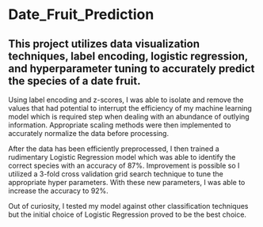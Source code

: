 # Date_Fruit_Prediction

## This project utilizes data visualization techniques, label encoding, logistic regression, and hyperparameter tuning to accurately predict the species of a date fruit.

Using label encoding and z-scores, I was able to isolate and remove the values that had potential to interrupt the efficiency of my machine learning model which is required step when dealing with an abundance of outlying information. Appropriate scaling methods were then implemented to accurately normalize the data before processing. 

After the data has been efficiently preprocessed, I then trained a rudimentary Logistic Regression model which was able to identify the correct species with an accuracy of 87%. Improvement is possible so I utilized a 3-fold cross validation grid search technique to tune the appropriate hyper parameters. With these new parameters, I was able to increase the accuracy to 92%. 

Out of curiosity, I tested my model against other classification techniques but the initial choice of Logistic Regression proved to be the best choice.
